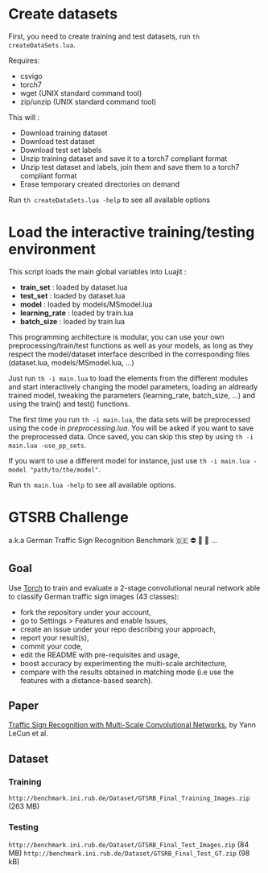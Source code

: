 # Create datasets

First, you need to create training and test datasets, run `th createDataSets.lua`.

Requires:
* csvigo
* torch7
* wget (UNIX standard command tool)
* zip/unzip (UNIX standard command tool)

This will :
* Download training dataset
* Download test dataset
* Download test set labels
* Unzip training dataset and save it to a torch7 compliant format
* Unzip test dataset and labels, join them and save them to a torch7 compliant format
* Erase temporary created directories on demand

Run `th createDataSets.lua -help` to see all available options

# Load the interactive training/testing environment

 This script loads the main global variables into Luajit :
 * **train_set**          : loaded by dataset.lua
 * **test_set**           : loaded by dataset.lua
 * **model**              : loaded by models/MSmodel.lua
 * **learning_rate**      : loaded by train.lua
 * **batch_size**         : loaded by train.lua

This programming architecture is modular, you can use your own preprocessing/train/test functions as well as your models, as long as they respect the model/dataset interface described in the corresponding files (dataset.lua, models/MSmodel.lua, ...)

Just run `th -i main.lua` to load the elements from the different modules and start interactively changing the model parameters, loading an aldready trained model, tweaking the parameters (learning_rate, batch_size, ...) and using the train() and test() functions.

The first time you run `th -i main.lua`, the data sets will be preprocessed using the code in *preprocessing.lua*. You will be asked if you want to save the preprocessed data. Once saved, you can skip this step by using `th -i main.lua -use_pp_sets`.

If you want to use a different model for instance, just use `th -i main.lua -model "path/to/the/model"`.

Run `th main.lua -help` to see all available options.

# GTSRB Challenge

a.k.a German Traffic Sign Recognition Benchmark :de: :no_entry: :no_bicycles:
:no_entry_sign: ...

## Goal

Use [Torch](http://torch.ch/) to train and evaluate a 2-stage convolutional
neural network able to classify German traffic sign images (43 classes):

* fork the repository under your account,
* go to Settings > Features and enable Issues,
* create an issue under your repo describing your approach,
* report your result(s),
* commit your code,
* edit the README with pre-requisites and usage,
* boost accuracy by experimenting the multi-scale architecture,
* compare with the results obtained in matching mode (i.e use the features with a distance-based search).

## Paper

[Traffic Sign Recognition with Multi-Scale Convolutional Networks](http://computer-vision-tjpn.googlecode.com/svn/trunk/documentation/reference_papers/2-sermanet-ijcnn-11-mscnn.pdf), by Yann LeCun et al.

## Dataset

### Training

`http://benchmark.ini.rub.de/Dataset/GTSRB_Final_Training_Images.zip` (263 MB)

### Testing

`http://benchmark.ini.rub.de/Dataset/GTSRB_Final_Test_Images.zip` (84 MB)
`http://benchmark.ini.rub.de/Dataset/GTSRB_Final_Test_GT.zip` (98 kB)
